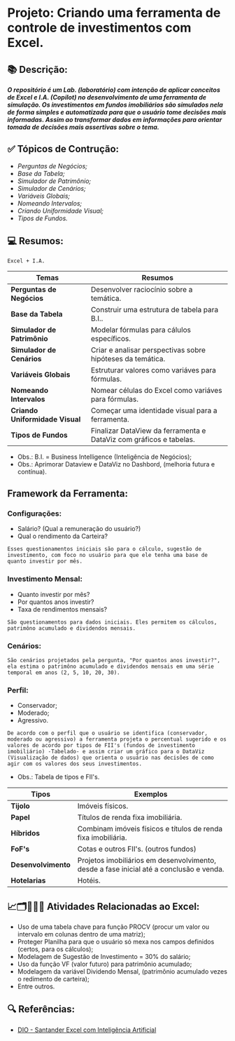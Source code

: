 # Projeto: Criando uma ferramenta de controle de investimentos com Excel.



## 📚 Descrição:
***O repositório é um Lab. (laboratório) com intenção de aplicar conceitos de Excel e I.A. (Copilot) no desenvolvimento de uma ferramenta de simulação. Os investimentos em fundos imobiliários são simulados nela de forma simples e automatizada para que o usuário tome decisões mais informadas. Assim ao transformar dados em informações para orientar tomada de decisões mais assertivas sobre o tema.***

## ✅ Tópicos de Contrução:
- *Perguntas de Negócios;*
- *Base da Tabela;*
- *Simulador de Patrimônio;*
- *Simulador de Cenários;*
- *Variáveis Globais;*
- *Nomeando Intervalos;*
- *Criando Uniformidade Visual;*
- *Tipos de Fundos.*

## 💻 Resumos: 
```
Excel + I.A.
```

| **Temas** | **Resumos** |
|-------|---------|
| **Perguntas de Negócios** | Desenvolver raciocínio sobre a temática. |
| **Base da Tabela** | Construir uma estrutura de tabela para B.I.. |
| **Simulador de Patrimônio** | Modelar fórmulas para cálulos específicos. |
| **Simulador de Cenários** | Criar e analisar perspectivas sobre hipóteses da temática. |
| **Variáveis Globais** | Estruturar valores como variáves para fórmulas. |
| **Nomeando Intervalos** | Nomear células do Excel como variáves para fórmulas. |
| **Criando Uniformidade Visual** | Começar uma identidade visual para a ferramenta. |
| **Tipos de Fundos** | Finalizar DataView da ferramenta e DataViz com gráficos e tabelas. |

- Obs.: B.I. = Business Intelligence (Inteligência de Negócios);
- Obs.: Aprimorar Dataview e DataViz no Dashbord, (melhoria futura e contínua).

## Framework da Ferramenta:

### Configurações:
- Salário? (Qual a remuneração do usuário?)
- Qual o rendimento da Carteira?

````
Esses questionamentos iniciais são para o cálculo, sugestão de investimento, com foco no usuário para que ele tenha uma base de quanto investir por mês.
````
### Investimento Mensal:
- Quanto investir por mês?
- Por quantos anos investir?
- Taxa de rendimentos mensais?

````
São questionamentos para dados iniciais. Eles permitem os cálculos, patrimôno acumulado e dividendos mensais.
````
### Cenários:
````
São cenários projetados pela pergunta, "Por quantos anos investir?", ela estima o patrimôno acumulado e dividendos mensais em uma série temporal em anos (2, 5, 10, 20, 30).
````

### Perfil:
- Conservador;
- Moderado;
- Agressivo.

````
De acordo com o perfil que o usuário se identifica (conservador, moderado ou agressivo) a ferramenta projeta o percentual sugerido e os valores de acordo por tipos de FII's (fundos de investimento imobiliário) -Tabelado- e assim criar um gráfico para o DataViz (Visualização de dados) que orienta o usuário nas decisões de como agir com os valores dos seus investimentos.
````
- Obs.: Tabela de tipos e FII's.

| **Tipos** | **Exemplos** |
|-------|---------|
| **Tijolo** | Imóveis físicos. |
| **Papel** | Títulos de renda fixa imobiliária. |
| **Híbridos** | Combinam imóveis físicos e títulos de renda fixa imobiliária. |
| **FoF's** | Cotas e outros FII's. (outros fundos) |
| **Desenvolvimento** | Projetos imobiliários em desenvolvimento, desde a fase inicial até a conclusão e venda. |
| **Hotelarias** | Hotéis. |

## 📈🗂️🧑🏻‍💻 Atividades Relacionadas ao Excel:
- Uso de uma tabela chave para função PROCV (procur um valor ou intervalo em colunas dentro de uma matriz);
- Proteger Planilha para que o usuário só mexa nos campos definidos (certos, para os cálculos);
- Modelagem de Sugestão de Investimento = 30% do salário;
- Uso da função VF (valor futuro) para patrimônio acumulado;
- Modelagem da variável Dividendo Mensal,  (patrimônio acumulado vezes o redimento de carteira);
- Entre outros.

## 🔍 Referências:
- [DIO - Santander Excel com Inteligência Artificial]()
